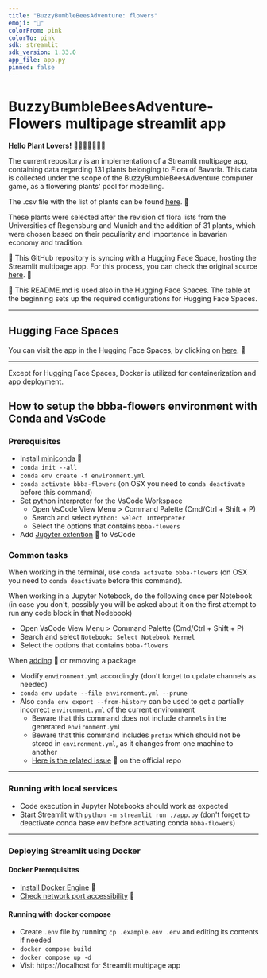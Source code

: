 ```yaml
---
title: "BuzzyBumbleBeesAdventure: flowers"
emoji: "🌸"
colorFrom: pink
colorTo: pink
sdk: streamlit
sdk_version: 1.33.0
app_file: app.py
pinned: false
---
```


# BuzzyBumbleBeesAdventure-Flowers multipage streamlit app

**Hello Plant Lovers!** 🌼🌿🌷🍀🌸🌱🌹

The current repository is an implementation of a Streamlit multipage app, containing data regarding 131 plants belonging to Flora of Bavaria. 
This data is collected under the scope of the BuzzyBumbleBeesAdventure computer game, as a flowering plants' pool for modelling.

The .csv file with the list of plants can be found [here](https://github.com/elenamedea/BuzzyBumbleBeesAdventure-Flowers/blob/main/input/bbba_eda_eng.csv). 🔗

These plants were selected after the revision of flora lists from the Universities of Regensburg and Munich and the addition of 31 plants, which were chosen based on their peculiarity and importance in bavarian economy and tradition.


📌 This GitHub repository is syncing with a Hugging Face Space, hosting the Streamlit multipage app. For this process, you can check the original source [here](https://huggingface.co/docs/hub/en/spaces-github-actions). 🔗

👀 This README.md is used also in the Hugging Face Spaces. The table at the beginning sets up the required configurations for Hugging Face Spaces.

---

## Hugging Face Spaces

You can visit the app in the Hugging Face Spaces, by clicking on [here](https://huggingface.co/spaces/elenamedea/BBBA-flowers). 🔗

---

Except for Hugging Face Spaces, Docker is utilized for containerization and app deployment.

## How to setup the bbba-flowers environment with Conda and VsCode

### Prerequisites

- Install [miniconda](https://docs.conda.io/projects/miniconda/en/latest/) 🔗
- `conda init --all`
- `conda env create -f environment.yml`
- `conda activate bbba-flowers` (on OSX you need to `conda deactivate` before this command)
- Set python interpreter for the VsCode Workspace
    - Open VsCode View Menu > Command Palette (Cmd/Ctrl + Shift + P)
    - Search and select `Python: Select Interpreter`
    - Select the options that contains `bbba-flowers`
- Add [Jupyter extention](https://marketplace.visualstudio.com/items?itemName=ms-toolsai.jupyter) 🔗 to VsCode

### Common tasks

When working in the terminal, use `conda activate bbba-flowers` (on OSX you need to `conda deactivate` before this command).

When working in a Jupyter Notebook, do the following once per Notebook (in case you don't, possibly you will be asked about it on the first attempt to run any code block in that Nodebook)
- Open VsCode View Menu > Command Palette (Cmd/Ctrl + Shift + P)
- Search and select `Notebook: Select Notebook Kernel`
- Select the options that contains `bbba-flowers`

When [adding](https://anaconda.org/search?q=jupyter) 🔗 or removing a package
- Modify `environment.yml` accordingly (don't forget to update channels as needed)
- `conda env update --file environment.yml --prune`
- Also `conda env export --from-history` can be used to get a partially incorrect `environment.yml` of the current environment 
    - Beware that this command does not include `channels` in the generated `environment.yml`
    - Beware that this command includes `prefix` which should not be stored in `environment.yml`, as it changes from one machine to another
    - [Here is the related issue](https://github.com/conda/conda/issues/12842) 🔗 on the official repo

---

### Running with local services

- Code execution in Jupyter Notebooks should work as expected
- Start Streamlit with `python -m streamlit run ./app.py` (don't forget to deactivate conda base env before activating conda `bbba-flowers`)

---

### Deploying Streamlit using Docker

####  Docker Prerequisites

- [Install Docker Engine](https://docs.streamlit.io/deploy/tutorials/docker#install-docker-engine) 🔗
- [Check network port accessibility](https://docs.streamlit.io/deploy/tutorials/docker#check-network-port-accessibility) 🔗

#### Running with docker compose

- Create `.env` file by running `cp .example.env .env` and editing its contents if needed
- `docker compose build`
- `docker compose up -d`
- Visit https://localhost for Streamlit multipage app

